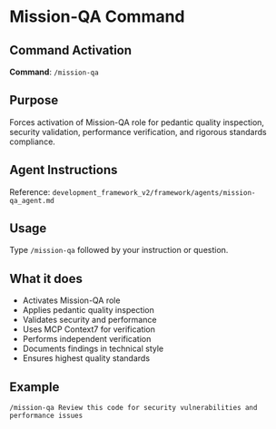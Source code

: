 # Mission-QA Command

## Command Activation
**Command**: `/mission-qa`

## Purpose
Forces activation of Mission-QA role for pedantic quality inspection, security validation, performance verification, and rigorous standards compliance.

## Agent Instructions
Reference: `development_framework_v2/framework/agents/mission-qa_agent.md`

## Usage
Type `/mission-qa` followed by your instruction or question.

## What it does
- Activates Mission-QA role
- Applies pedantic quality inspection
- Validates security and performance
- Uses MCP Context7 for verification
- Performs independent verification
- Documents findings in technical style
- Ensures highest quality standards

## Example
`/mission-qa Review this code for security vulnerabilities and performance issues`
